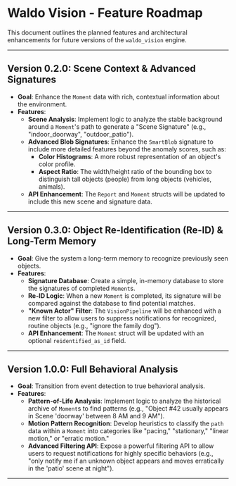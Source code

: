 # Waldo Vision - Feature Roadmap

This document outlines the planned features and architectural enhancements for future versions of the `waldo_vision` engine.

---

## Version 0.2.0: Scene Context & Advanced Signatures

*   **Goal**: Enhance the `Moment` data with rich, contextual information about the environment.
*   **Features**:
    *   **Scene Analysis**: Implement logic to analyze the stable background around a `Moment`'s path to generate a "Scene Signature" (e.g., "indoor_doorway", "outdoor_patio").
    *   **Advanced Blob Signatures**: Enhance the `SmartBlob` signature to include more detailed features beyond the anomaly scores, such as:
        *   **Color Histograms**: A more robust representation of an object's color profile.
        *   **Aspect Ratio**: The width/height ratio of the bounding box to distinguish tall objects (people) from long objects (vehicles, animals).
    *   **API Enhancement**: The `Report` and `Moment` structs will be updated to include this new scene and signature data.

---

## Version 0.3.0: Object Re-Identification (Re-ID) & Long-Term Memory

*   **Goal**: Give the system a long-term memory to recognize previously seen objects.
*   **Features**:
    *   **Signature Database**: Create a simple, in-memory database to store the signatures of completed `Moment`s.
    *   **Re-ID Logic**: When a new `Moment` is completed, its signature will be compared against the database to find potential matches.
    *   **"Known Actor" Filter**: The `VisionPipeline` will be enhanced with a new filter to allow users to suppress notifications for recognized, routine objects (e.g., "ignore the family dog").
    *   **API Enhancement**: The `Moment` struct will be updated with an optional `reidentified_as_id` field.

---

## Version 1.0.0: Full Behavioral Analysis

*   **Goal**: Transition from event detection to true behavioral analysis.
*   **Features**:
    *   **Pattern-of-Life Analysis**: Implement logic to analyze the historical archive of `Moment`s to find patterns (e.g., "Object #42 usually appears in Scene 'doorway' between 8 AM and 9 AM").
    *   **Motion Pattern Recognition**: Develop heuristics to classify the `path` data within a `Moment` into categories like "pacing," "stationary," "linear motion," or "erratic motion."
    *   **Advanced Filtering API**: Expose a powerful filtering API to allow users to request notifications for highly specific behaviors (e.g., "only notify me if an unknown object appears and moves erratically in the 'patio' scene at night").

---
